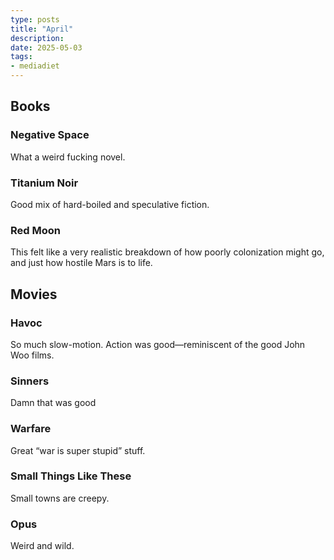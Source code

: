 ```yaml
---
type: posts
title: "April"
description:
date: 2025-05-03
tags: 
- mediadiet
---
```


## Books

### Negative Space

What a weird fucking novel.

### Titanium Noir

Good mix of hard-boiled and speculative fiction.

### Red Moon

This felt like a very realistic breakdown of how poorly colonization might go, and just how hostile Mars is to life.

## Movies

### Havoc

So much slow-motion. Action was good—reminiscent of the good John Woo films.

### Sinners

Damn that was good

### Warfare

Great “war is super stupid” stuff.

### Small Things Like These

Small towns are creepy.

### Opus

Weird and wild.
